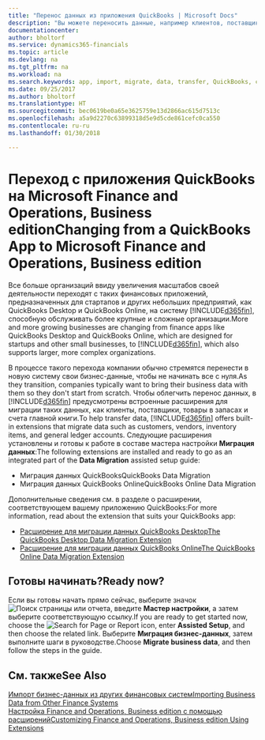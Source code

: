 ```yaml
---
title: "Перенос данных из приложения QuickBooks | Microsoft Docs"
description: "Вы можете переносить данные, например клиентов, поставщиков, товары в запасах и счета ГК из приложений QuickBooks в Finance and Operations, Business edition."
documentationcenter: 
author: bholtorf
ms.service: dynamics365-financials
ms.topic: article
ms.devlang: na
ms.tgt_pltfrm: na
ms.workload: na
ms.search.keywords: app, import, migrate, data, transfer, QuickBooks, customize
ms.date: 09/25/2017
ms.author: bholtorf
ms.translationtype: HT
ms.sourcegitcommit: bec0619be0a65e3625759e13d2866ac615d7513c
ms.openlocfilehash: a5a9d2270c63899318d5e9d5cde861cefc0ca550
ms.contentlocale: ru-ru
ms.lasthandoff: 01/30/2018

---
```



# <a name="changing-from-a-quickbooks-app-to-microsoft-finance-and-operations-business-edition"></a><span data-ttu-id="dde17-103">Переход с приложения QuickBooks на Microsoft Finance and Operations, Business edition</span><span class="sxs-lookup"><span data-stu-id="dde17-103">Changing from a QuickBooks App to Microsoft Finance and Operations, Business edition</span></span>
<span data-ttu-id="dde17-104">Все больше организаций ввиду увеличения масштабов своей деятельности переходят с таких финансовых приложений, предназначенных для стартапов и других небольших предприятий, как QuickBooks Desktop и QuickBooks Online, на систему [!INCLUDE[d365fin](includes/d365fin_md.md)], способную обслуживать более крупные и сложные организации.</span><span class="sxs-lookup"><span data-stu-id="dde17-104">More and more growing businesses are changing from finance apps like QuickBooks Desktop and QuickBooks Online, which are designed for startups and other small businesses, to [!INCLUDE[d365fin](includes/d365fin_md.md)], which also supports larger, more complex organizations.</span></span> 

<span data-ttu-id="dde17-105">В процессе такого перехода компании обычно стремятся перенести в новую систему свои бизнес-данные, чтобы не начинать все с нуля.</span><span class="sxs-lookup"><span data-stu-id="dde17-105">As they transition, companies typically want to bring their business data with them so they don't start from scratch.</span></span> <span data-ttu-id="dde17-106">Чтобы облегчить перенос данных, в [!INCLUDE[d365fin](includes/d365fin_md.md)] предусмотрены встроенные расширения для миграции таких данных, как клиенты, поставщики, товары в запасах и счета главной книги.</span><span class="sxs-lookup"><span data-stu-id="dde17-106">To help transfer data, [!INCLUDE[d365fin](includes/d365fin_md.md)] offers built-in extensions that migrate data such as customers, vendors, inventory items, and general ledger accounts.</span></span> <span data-ttu-id="dde17-107">Следующие расширения установлены и готовы к работе в составе мастера настройки **Миграция данных**:</span><span class="sxs-lookup"><span data-stu-id="dde17-107">The following extensions are installed and ready to go as an integrated part of the **Data Migration** assisted setup guide:</span></span>

* <span data-ttu-id="dde17-108">Миграция данных QuickBooks</span><span class="sxs-lookup"><span data-stu-id="dde17-108">QuickBooks Data Migration</span></span> 
* <span data-ttu-id="dde17-109">Миграция данных QuickBooks Online</span><span class="sxs-lookup"><span data-stu-id="dde17-109">QuickBooks Online Data Migration</span></span>

<span data-ttu-id="dde17-110">Дополнительные сведения см. в разделе о расширении, соответствующем вашему приложению QuickBooks:</span><span class="sxs-lookup"><span data-stu-id="dde17-110">For more information, read about the extension that suits your QuickBooks app:</span></span>   

* [<span data-ttu-id="dde17-111">Расширение для миграции данных QuickBooks Desktop</span><span class="sxs-lookup"><span data-stu-id="dde17-111">The QuickBooks Desktop Data Migration Extension</span></span>](ui-extensions-quickbooks-data-migration.md)
* [<span data-ttu-id="dde17-112">Расширение для миграции данных QuickBooks Online</span><span class="sxs-lookup"><span data-stu-id="dde17-112">The QuickBooks Online Data Migration Extension</span></span>](ui-extensions-quickbooks-online-data-migration.md)

## <a name="ready-now"></a><span data-ttu-id="dde17-113">Готовы начинать?</span><span class="sxs-lookup"><span data-stu-id="dde17-113">Ready now?</span></span>
<span data-ttu-id="dde17-114">Если вы готовы начать прямо сейчас, выберите значок ![Поиск страницы или отчета](media/ui-search/search_small.png "Значок поиска страницы или отчета"), введите **Мастер настройки**, а затем выберите соответствующую ссылку.</span><span class="sxs-lookup"><span data-stu-id="dde17-114">If you are ready to get started now, choose the ![Search for Page or Report](media/ui-search/search_small.png "Search for Page or Report icon") icon, enter **Assisted Setup**, and then choose the related link.</span></span> <span data-ttu-id="dde17-115">Выберите **Миграция бизнес-данных**, затем выполните шаги в руководстве.</span><span class="sxs-lookup"><span data-stu-id="dde17-115">Choose **Migrate business data**, and then follow the steps in the guide.</span></span>

## <a name="see-also"></a><span data-ttu-id="dde17-116">См. также</span><span class="sxs-lookup"><span data-stu-id="dde17-116">See Also</span></span>
[<span data-ttu-id="dde17-117">Импорт бизнес-данных из других финансовых систем</span><span class="sxs-lookup"><span data-stu-id="dde17-117">Importing Business Data from Other Finance Systems</span></span>](upload-data.md)  
[<span data-ttu-id="dde17-118">Настройка Finance and Operations, Business edition с помощью расширений</span><span class="sxs-lookup"><span data-stu-id="dde17-118">Customizing Finance and Operations, Business edition Using Extensions</span></span>](ui-extensions.md)   


